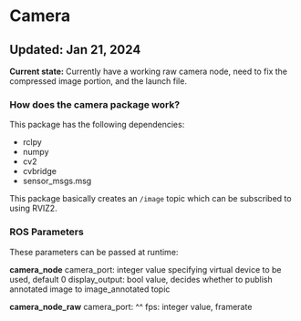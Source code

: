 # Camera
Updated: Jan 21, 2024
---
**Current state:** Currently have a working raw camera node, need to fix the compressed image portion, and the launch file.

### How does the camera package work?
This package has the following dependencies:
- rclpy
- numpy
- cv2
- cvbridge
- sensor_msgs.msg

This package basically creates an `/image` topic which can be subscribed to using RVIZ2.

### ROS Parameters
These parameters can be passed at runtime:

**camera_node** 
camera_port: integer value specifying virtual device to be used, default 0
display_output: bool value, decides whether to publish annotated image to image_annotated topic

**camera_node_raw**
camera_port: ^^
fps: integer value, framerate